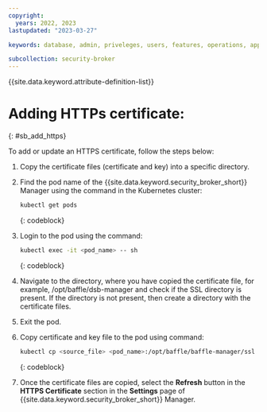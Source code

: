 ```yaml
---
copyright:
  years: 2022, 2023
lastupdated: "2023-03-27"

keywords: database, admin, priveleges, users, features, operations, application

subcollection: security-broker
---
```


{{site.data.keyword.attribute-definition-list}}

# Adding HTTPs certificate:
{: #sb_add_https}

To add or update an HTTPS certificate, follow the steps below:

1. Copy the certificate files (certificate and key) into a specific directory. 
2. Find the pod name of the {{site.data.keyword.security_broker_short}} Manager using the command in the Kubernetes cluster: 

   ```sh
   kubectl get pods
   ```
   {: codeblock}   

3. Login to the pod using the command:

   ```sh
   kubectl exec -it <pod_name> -- sh
   ```
   {: codeblock}      

4. Navigate to the directory, where you have copied the certificate file, for example, /opt/baffle/dsb-manager and check if the SSL directory is present. If the directory is not present, then create a directory with the certificate files.
5. Exit the pod.
6. Copy certificate and key file to the pod using command: 

   ```sh
   kubectl cp <source_file> <pod_name>:/opt/baffle/baffle-manager/ssl
   ```
   {: codeblock}   
   
7. Once the certificate files are copied, select the **Refresh** button in the **HTTPS Certificate** section in the **Settings** page of {{site.data.keyword.security_broker_short}} Manager.




